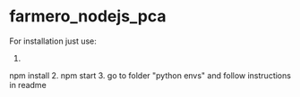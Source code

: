 # farmero_nodejs_pca

For installation just use:

1.
npm install
2.
npm start
3. 
go to folder "python envs" and follow instructions in readme